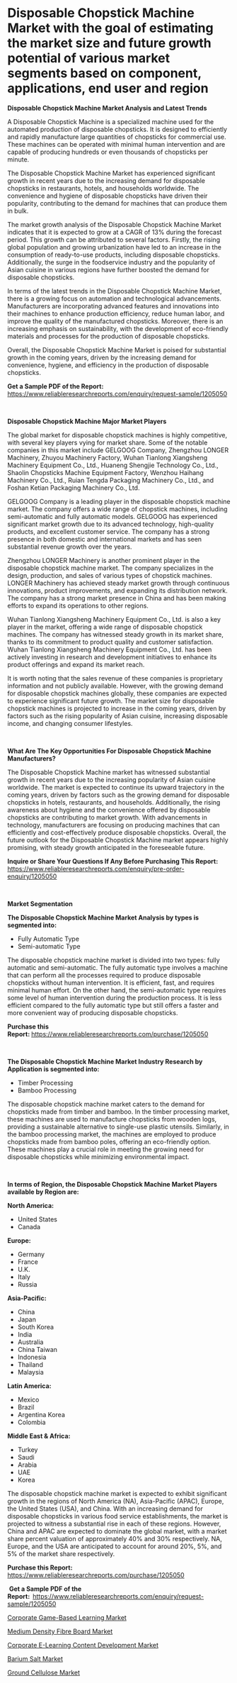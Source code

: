 <p><h1>Disposable Chopstick Machine Market with the goal of estimating the market size and future growth potential of various market segments based on component, applications, end user and region</h1></p><p><strong>Disposable Chopstick Machine Market Analysis and Latest Trends</strong></p>
<p><p>A Disposable Chopstick Machine is a specialized machine used for the automated production of disposable chopsticks. It is designed to efficiently and rapidly manufacture large quantities of chopsticks for commercial use. These machines can be operated with minimal human intervention and are capable of producing hundreds or even thousands of chopsticks per minute.</p><p>The Disposable Chopstick Machine Market has experienced significant growth in recent years due to the increasing demand for disposable chopsticks in restaurants, hotels, and households worldwide. The convenience and hygiene of disposable chopsticks have driven their popularity, contributing to the demand for machines that can produce them in bulk.</p><p>The market growth analysis of the Disposable Chopstick Machine Market indicates that it is expected to grow at a CAGR of 13% during the forecast period. This growth can be attributed to several factors. Firstly, the rising global population and growing urbanization have led to an increase in the consumption of ready-to-use products, including disposable chopsticks. Additionally, the surge in the foodservice industry and the popularity of Asian cuisine in various regions have further boosted the demand for disposable chopsticks.</p><p>In terms of the latest trends in the Disposable Chopstick Machine Market, there is a growing focus on automation and technological advancements. Manufacturers are incorporating advanced features and innovations into their machines to enhance production efficiency, reduce human labor, and improve the quality of the manufactured chopsticks. Moreover, there is an increasing emphasis on sustainability, with the development of eco-friendly materials and processes for the production of disposable chopsticks.</p><p>Overall, the Disposable Chopstick Machine Market is poised for substantial growth in the coming years, driven by the increasing demand for convenience, hygiene, and efficiency in the production of disposable chopsticks.</p></p>
<p><strong>Get a Sample PDF of the Report:&nbsp;</strong> <a href="https://www.reliableresearchreports.com/enquiry/request-sample/1205050">https://www.reliableresearchreports.com/enquiry/request-sample/1205050</a></p>
<p>&nbsp;</p>
<p><strong>Disposable Chopstick Machine Major Market Players</strong></p>
<p><p>The global market for disposable chopstick machines is highly competitive, with several key players vying for market share. Some of the notable companies in this market include GELGOOG Company, Zhengzhou LONGER Machinery, Zhuyou Machinery Factory, Wuhan Tianlong Xiangsheng Machinery Equipment Co., Ltd., Huaneng Shengjie Technology Co., Ltd., Shaolin Chopsticks Machine Equipment Factory, Wenzhou Haihang Machinery Co., Ltd., Ruian Tengda Packaging Machinery Co., Ltd., and Foshan Ketian Packaging Machinery Co., Ltd.</p><p>GELGOOG Company is a leading player in the disposable chopstick machine market. The company offers a wide range of chopstick machines, including semi-automatic and fully automatic models. GELGOOG has experienced significant market growth due to its advanced technology, high-quality products, and excellent customer service. The company has a strong presence in both domestic and international markets and has seen substantial revenue growth over the years.</p><p>Zhengzhou LONGER Machinery is another prominent player in the disposable chopstick machine market. The company specializes in the design, production, and sales of various types of chopstick machines. LONGER Machinery has achieved steady market growth through continuous innovations, product improvements, and expanding its distribution network. The company has a strong market presence in China and has been making efforts to expand its operations to other regions.</p><p>Wuhan Tianlong Xiangsheng Machinery Equipment Co., Ltd. is also a key player in the market, offering a wide range of disposable chopstick machines. The company has witnessed steady growth in its market share, thanks to its commitment to product quality and customer satisfaction. Wuhan Tianlong Xiangsheng Machinery Equipment Co., Ltd. has been actively investing in research and development initiatives to enhance its product offerings and expand its market reach.</p><p>It is worth noting that the sales revenue of these companies is proprietary information and not publicly available. However, with the growing demand for disposable chopstick machines globally, these companies are expected to experience significant future growth. The market size for disposable chopstick machines is projected to increase in the coming years, driven by factors such as the rising popularity of Asian cuisine, increasing disposable income, and changing consumer lifestyles.</p></p>
<p>&nbsp;</p>
<p><strong>What Are The Key Opportunities For Disposable Chopstick Machine Manufacturers?</strong></p>
<p><p>The Disposable Chopstick Machine market has witnessed substantial growth in recent years due to the increasing popularity of Asian cuisine worldwide. The market is expected to continue its upward trajectory in the coming years, driven by factors such as the growing demand for disposable chopsticks in hotels, restaurants, and households. Additionally, the rising awareness about hygiene and the convenience offered by disposable chopsticks are contributing to market growth. With advancements in technology, manufacturers are focusing on producing machines that can efficiently and cost-effectively produce disposable chopsticks. Overall, the future outlook for the Disposable Chopstick Machine market appears highly promising, with steady growth anticipated in the foreseeable future.</p></p>
<p><strong>Inquire or Share Your Questions If Any Before Purchasing This Report:</strong> <a href="https://www.reliableresearchreports.com/enquiry/pre-order-enquiry/1205050">https://www.reliableresearchreports.com/enquiry/pre-order-enquiry/1205050</a></p>
<p>&nbsp;</p>
<p><strong>Market Segmentation</strong></p>
<p><strong>The Disposable Chopstick Machine Market Analysis by types is segmented into:</strong></p>
<p><ul><li>Fully Automatic Type</li><li>Semi-automatic Type</li></ul></p>
<p><p>The disposable chopstick machine market is divided into two types: fully automatic and semi-automatic. The fully automatic type involves a machine that can perform all the processes required to produce disposable chopsticks without human intervention. It is efficient, fast, and requires minimal human effort. On the other hand, the semi-automatic type requires some level of human intervention during the production process. It is less efficient compared to the fully automatic type but still offers a faster and more convenient way of producing disposable chopsticks.</p></p>
<p><strong>Purchase this Report:&nbsp;</strong><a href="https://www.reliableresearchreports.com/purchase/1205050">https://www.reliableresearchreports.com/purchase/1205050</a></p>
<p>&nbsp;</p>
<p><strong>The Disposable Chopstick Machine Market Industry Research by Application is segmented into:</strong></p>
<p><ul><li>Timber Processing</li><li>Bamboo Processing</li></ul></p>
<p><p>The disposable chopstick machine market caters to the demand for chopsticks made from timber and bamboo. In the timber processing market, these machines are used to manufacture chopsticks from wooden logs, providing a sustainable alternative to single-use plastic utensils. Similarly, in the bamboo processing market, the machines are employed to produce chopsticks made from bamboo poles, offering an eco-friendly option. These machines play a crucial role in meeting the growing need for disposable chopsticks while minimizing environmental impact.</p></p>
<p>&nbsp;</p>
<p><strong>In terms of Region, the Disposable Chopstick Machine Market Players available by Region are:</strong></p>
<p>
    <p> <strong> North America: </strong>
        <ul>
            <li>United States</li>
            <li>Canada</li>
        </ul>
        </p> 
    <p> <strong> Europe: </strong>
        <ul>
            <li>Germany</li>
            <li>France</li>
            <li>U.K.</li>
            <li>Italy</li>
            <li>Russia</li>
        </ul>
        </p> 
    <p> <strong> Asia-Pacific: </strong>
        <ul>
            <li>China</li>
            <li>Japan</li>
            <li>South Korea</li>
            <li>India</li>
            <li>Australia</li>
            <li>China Taiwan</li>
            <li>Indonesia</li>
            <li>Thailand</li>
            <li>Malaysia</li>
        </ul>
        </p> 
    <p> <strong> Latin America: </strong>
        <ul>
            <li>Mexico</li>
            <li>Brazil</li>
            <li>Argentina Korea</li>
            <li>Colombia</li>
        </ul>
        </p> 
    <p> <strong> Middle East & Africa: </strong>
        <ul>
            <li>Turkey</li>
            <li>Saudi</li>
            <li>Arabia</li>
            <li>UAE</li>
            <li>Korea</li>
        </ul>
    </p>
    </p>
<p><p>The disposable chopstick machine market is expected to exhibit significant growth in the regions of North America (NA), Asia-Pacific (APAC), Europe, the United States (USA), and China. With an increasing demand for disposable chopsticks in various food service establishments, the market is projected to witness a substantial rise in each of these regions. However, China and APAC are expected to dominate the global market, with a market share percent valuation of approximately 40% and 30% respectively. NA, Europe, and the USA are anticipated to account for around 20%, 5%, and 5% of the market share respectively.</p></p>
<p><strong>Purchase this Report: </strong><a href="https://www.reliableresearchreports.com/purchase/1205050">https://www.reliableresearchreports.com/purchase/1205050</a></p>
<p>&nbsp;<strong>Get a Sample PDF of the Report:&nbsp;&nbsp;</strong><a href="https://www.reliableresearchreports.com/enquiry/request-sample/1205050">https://www.reliableresearchreports.com/enquiry/request-sample/1205050</a></p>
<p><strong></strong></p>
<p><p><a href="https://github.com/laholand/Market-Research-Report-List-1/blob/main/corporate-game-based-learning-market.md">Corporate Game-Based Learning Market</a></p><p><a href="https://medium.com/p/aaa8382214c7/edit">Medium Density Fibre Board Market</a></p><p><a href="https://github.com/angelajermaine/Market-Research-Report-List-1/blob/main/corporate-e-learning-content-development-market.md">Corporate E-Learning Content Development Market</a></p><p><a href="https://medium.com/p/a003b641b93d/edit">Barium Salt Market</a></p><p><a href="https://medium.com/p/c9820a0f49e0/edit">Ground Cellulose Market</a></p></p>